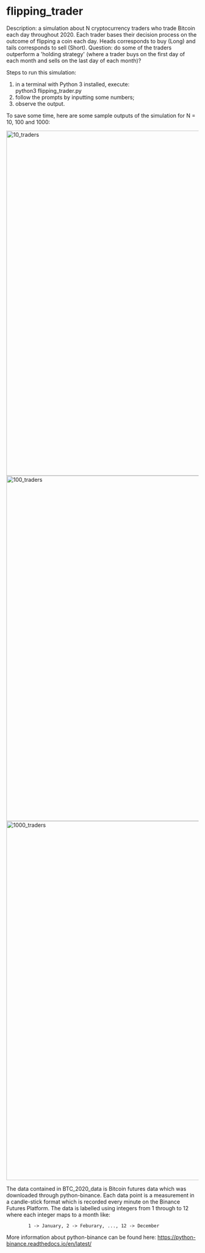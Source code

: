 # flipping_trader
Description: a simulation about N cryptocurrency traders who trade Bitcoin each day throughout 2020. Each trader bases their decision process on the outcome of flipping a coin each day. Heads corresponds to buy (Long) and tails corresponds to sell (Short). Question: do some of the traders outperform a 'holding strategy' (where a trader buys on the first day of each month and sells on the last day of each month)? 

Steps to run this simulation:

  1. in a terminal with Python 3 installed, execute:  
            python3 flipping_trader.py
  2. follow the prompts by inputting some numbers;
  3. observe the output.


To save some time, here are some sample outputs of the simulation for N = 10, 100 and 1000:

<img width="904" alt="10_traders" src="https://user-images.githubusercontent.com/35650788/155052213-67fd976d-a63d-40fe-a14e-9b12aa71ec15.png">

<img width="905" alt="100_traders" src="https://user-images.githubusercontent.com/35650788/155052221-f0b44b1b-8904-4ec5-ad0d-540f74c3d0f5.png">

<img width="941" alt="1000_traders" src="https://user-images.githubusercontent.com/35650788/155052227-d4464b89-4080-4682-b407-c7674b5a92bd.png">

The data contained in BTC_2020_data is Bitcoin futures data which was downloaded through python-binance. Each data point is a measurement in a candle-stick format which is recorded every minute on the Binance Futures Platform. The data is labelled
using integers from 1 through to 12 where each integer maps to a month like:

			1 -> January, 2 -> Feburary, ..., 12 -> December


More information about python-binance can be found here: https://python-binance.readthedocs.io/en/latest/
